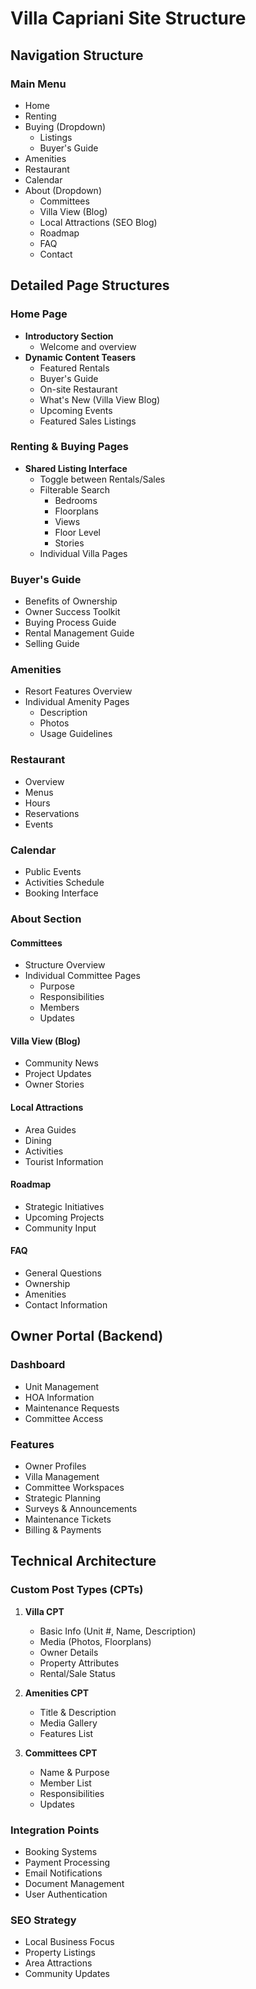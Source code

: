 # Villa Capriani Site Structure

## Navigation Structure

### Main Menu
- Home
- Renting
- Buying (Dropdown)
  - Listings
  - Buyer's Guide
- Amenities
- Restaurant
- Calendar
- About (Dropdown)
  - Committees
  - Villa View (Blog)
  - Local Attractions (SEO Blog)
  - Roadmap
  - FAQ
  - Contact

## Detailed Page Structures

### Home Page
- **Introductory Section**
  - Welcome and overview
- **Dynamic Content Teasers**
  - Featured Rentals
  - Buyer's Guide
  - On-site Restaurant
  - What's New (Villa View Blog)
  - Upcoming Events
  - Featured Sales Listings

### Renting & Buying Pages
- **Shared Listing Interface**
  - Toggle between Rentals/Sales
  - Filterable Search
    - Bedrooms
    - Floorplans
    - Views
    - Floor Level
    - Stories
  - Individual Villa Pages

### Buyer's Guide
- Benefits of Ownership
- Owner Success Toolkit
- Buying Process Guide
- Rental Management Guide
- Selling Guide

### Amenities
- Resort Features Overview
- Individual Amenity Pages
  - Description
  - Photos
  - Usage Guidelines

### Restaurant
- Overview
- Menus
- Hours
- Reservations
- Events

### Calendar
- Public Events
- Activities Schedule
- Booking Interface

### About Section
#### Committees
- Structure Overview
- Individual Committee Pages
  - Purpose
  - Responsibilities
  - Members
  - Updates

#### Villa View (Blog)
- Community News
- Project Updates
- Owner Stories

#### Local Attractions
- Area Guides
- Dining
- Activities
- Tourist Information

#### Roadmap
- Strategic Initiatives
- Upcoming Projects
- Community Input

#### FAQ
- General Questions
- Ownership
- Amenities
- Contact Information

## Owner Portal (Backend)

### Dashboard
- Unit Management
- HOA Information
- Maintenance Requests
- Committee Access

### Features
- Owner Profiles
- Villa Management
- Committee Workspaces
- Strategic Planning
- Surveys & Announcements
- Maintenance Tickets
- Billing & Payments

## Technical Architecture

### Custom Post Types (CPTs)
1. **Villa CPT**
   - Basic Info (Unit #, Name, Description)
   - Media (Photos, Floorplans)
   - Owner Details
   - Property Attributes
   - Rental/Sale Status

2. **Amenities CPT**
   - Title & Description
   - Media Gallery
   - Features List

3. **Committees CPT**
   - Name & Purpose
   - Member List
   - Responsibilities
   - Updates

### Integration Points
- Booking Systems
- Payment Processing
- Email Notifications
- Document Management
- User Authentication

### SEO Strategy
- Local Business Focus
- Property Listings
- Area Attractions
- Community Updates
